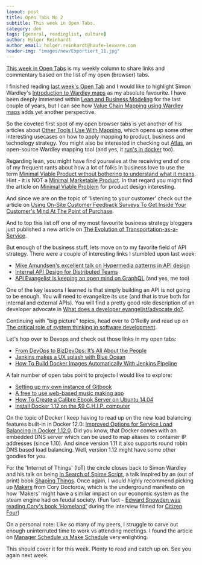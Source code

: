 ```yaml
---
layout: post
title: Open Tabs No 2
subtitle: This week in Open Tabs.
category: dev
tags: [general, readinglist, culture]
author: Holger Reinhardt
author_email: holger.reinhardt@haufe-lexware.com 
header-img: "images/new/Exportiert_11.jpg"
---
```


[This week in Open Tabs](/meta/category/opinion/) is my weekly column to share links and commentary based on the list of my open (browser) tabs. 

I finished reading [last week's Open Tab](/open-tabs-1/) and I would like to highlight Simon Wardley's [Introduction to Wardley maps](http://blog.gardeviance.org/2016/08/on-being-lost.html) as my absolute favourite. I have been deeply immersed within [Lean and Business Modeling](https://4launchd.wordpress.com/2013/08/14/lean-entrepreneurship-reading/) for the last couple of years, but I can see how [Value Chain Mapping using Wardley maps](http://blog.gardeviance.org/2015/02/an-introduction-to-wardley-value-chain.html) adds yet another perspective.

So the coveted first spot of my open browser tabs is yet another of his articles about [Other Tools I Use With Mapping](http://blog.gardeviance.org/2015/03/other-tools-i-use-with-mapping.html), which opens up some other interesting usecases on how to apply mapping to product, business and technology strategy. You might also be interested in checking out [Atlas](https://github.com/cdaniel/wardleymapstool), an open-source Wardley mapping tool (and yes, it [run's in docker](https://github.com/cdaniel/wardleymapstool/wiki/Running-your-own-instance) too).

Regarding lean, you might have find yourselve at the receiving end of one of my frequent rants about how a lot of folks in business love to use the term [Minimal Viable Product without bothering to understand what it means](https://www.quora.com/What-is-a-minimum-viable-product). Hint - it is NOT a [Minimal Marketable Product](http://www.romanpichler.com/blog/minimum-viable-product-and-minimal-marketable-product/). In that regard you might find the article on [Minimal Viable Problem](http://tynerblain.com/blog/2016/07/22/minimum-valuable-problem/) for product design interesting. 

And since we are on the topic of 'listening to your customer' check out the article on [Using On-Site Customer Feedback Surveys To Get Inside Your Customer's Mind At The Point of Purchase](http://www.growandconvert.com/conversion-rate-optimization/customer-feedback-survey/). 

And to top this list off one of my most favourite business strategy bloggers just published a new article on [The Evolution of Transportation-as-a-Service](https://stratechery.com/2016/google-uber-and-the-evolution-of-transportation-as-a-service/).

But enough of the business stuff, lets move on to my favorite field of API strategy. There were a couple of interesting links I stumbled upon last week:

* [Mike Amundsen's excellent talk on Hypermedia patterns in API design](http://amundsen.com/talks/2016-04-sacon-patterns/2016-04-sacon-patterns.pdf)
* [Internal API Design for Distributed Teams](https://www.lullabot.com/articles/internal-api-design-for-distributed-teams)
* [API Evangelist is keeping an open mind on GraphQL](http://apievangelist.com/2016/09/02/i-am-keeping-my-mind-open-and-looking-forward-to-learning-more-about-graphql/) (and yes, me too)

One of the key lessons I learned is that simply building an API is not going to be enough. You will need to evangelize its use (and that is true both for internal and external APIs). You will find a pretty good role description of an developer advocate in [What does a developer evangelist/advocate do?](https://www.christianheilmann.com/2016/08/29/what-does-a-developer-evangelistadvocate-do/).

Continuing with "big picture" topics, head over to O'Reilly and read up on [The critical role of system thinking in software development](https://www.oreilly.com/ideas/the-critical-role-of-systems-thinking-in-software-development).

Let's hop over to Devops and check out those links in my open tabs:

* [From DevOps to BizDevOps: It’s All About the People](https://opencredo.com/key-takeaways-devops-enterprise-summit-2016-eu/)
* [Jenkins makes a UX splash with Blue Ocean](http://blog.alexellis.io/jenkins-splashes-with-blue-ocean/)
* [How To Build Docker Images Automatically With Jenkins Pipeline](http://blog.nimbleci.com/2016/08/31/how-to-build-docker-images-automatically-with-jenkins-pipeline/)

A fair number of open tabs point to projects I would like to explore:

* [Setting up my own instance of Gitbook](https://github.com/GitbookIO/gitbook)
* [A free to use web-based music making app](https://github.com/BlokDust/BlokDust)
* [How To Create a Calibre Ebook Server on Ubuntu 14.04](https://www.digitalocean.com/community/tutorials/how-to-create-a-calibre-ebook-server-on-ubuntu-14-04)
* [Install Docker 1.12 on the $9 C.H.I.P. computer](http://blog.hypriot.com/post/install-docker-on-chip-computer/)

On the topic of Docker I keep having to read up on the new load balancing features built-in in Docker 12.0: [Improved Options for Service Load Balancing in Docker 1.12.0](https://www.infoq.com/news/2016/08/docker-service-load-balancing). Did you know, that Docker comes with an embedded DNS server which can be used to map aliases to container IP addresses (since 1.10). And since version 1.11 it also supports round robin DNS based load balancing. Well, version 1.12 might have some other goodies for you. 

For the 'Internet of Things' (IoT) the circle closes back to Simon Wardley and his talk on being [In Search of Spime Script](http://blog.gardeviance.org/2012/02/in-search-of-spime-script.html), a talk inspired by an (out of print) book [Shaping Things](https://mitpress.mit.edu/books/shaping-things). Once again, I would highly recommend picking up [Makers](http://craphound.com/category/makers/) from Cory Doctorow, which is the underground manifesto on how 'Makers' might have a similar impact on our economic system as the steam engine had on feudal society. (Fun fact - [Edward Snowden was reading Cory's book 'Homeland'](http://craphound.com/homeland/2014/12/02/when-ed-snowden-met-marcus-yallow/) during the interview filmed for [Citizen Four](https://www.rottentomatoes.com/m/citizenfour/))

On a personal note: Like so many of my peers, I struggle to carve out enough uninterruted time to work vs attending meetings. I found the article on [Manager Schedule vs Make Schedule](http://www.paulgraham.stfi.re/makersschedule.html?sf=yrezkzg#aa) very enlighting.

This should cover it for this week. Plenty to read and catch up on. See you again next week.

